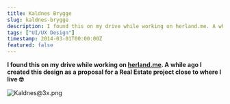 ```yaml
---
title: Kaldnes Brygge
slug: kaldnes-brygge
description: I found this on my drive while working on herland.me. A while ago I created this design as a proposal for a Real Estate project close to where I live.
tags: ["UI/UX Design"]
timestamp: 2014-03-01T00:00:00Z
featured: false
---
```


**I found this on my drive while working on [herland.me](http://herland.me/). A while ago I created this design as a proposal for a Real Estate project close to where I live 🤓**

![Kaldnes@3x.png](/projects/kaldnes-brygge/Kaldnes3x.png)
